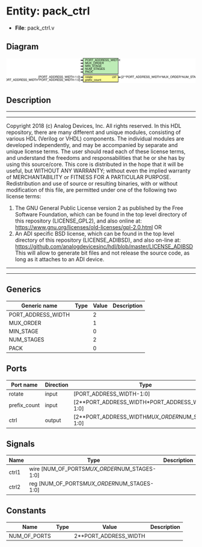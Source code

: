 # Entity: pack_ctrl

- **File**: pack_ctrl.v
## Diagram

![Diagram](pack_ctrl.svg "Diagram")
## Description

***************************************************************************
 ***************************************************************************
 Copyright 2018 (c) Analog Devices, Inc. All rights reserved.
 In this HDL repository, there are many different and unique modules, consisting
 of various HDL (Verilog or VHDL) components. The individual modules are
 developed independently, and may be accompanied by separate and unique license
 terms.
 The user should read each of these license terms, and understand the
 freedoms and responsabilities that he or she has by using this source/core.
 This core is distributed in the hope that it will be useful, but WITHOUT ANY
 WARRANTY; without even the implied warranty of MERCHANTABILITY or FITNESS FOR
 A PARTICULAR PURPOSE.
 Redistribution and use of source or resulting binaries, with or without modification
 of this file, are permitted under one of the following two license terms:
   1. The GNU General Public License version 2 as published by the
      Free Software Foundation, which can be found in the top level directory
      of this repository (LICENSE_GPL2), and also online at:
      <https://www.gnu.org/licenses/old-licenses/gpl-2.0.html>
 OR
   2. An ADI specific BSD license, which can be found in the top level directory
      of this repository (LICENSE_ADIBSD), and also on-line at:
      https://github.com/analogdevicesinc/hdl/blob/master/LICENSE_ADIBSD
      This will allow to generate bit files and not release the source code,
      as long as it attaches to an ADI device.
 ***************************************************************************
 ***************************************************************************
 
## Generics

| Generic name       | Type | Value | Description |
| ------------------ | ---- | ----- | ----------- |
| PORT_ADDRESS_WIDTH |      | 2     |             |
| MUX_ORDER          |      | 1     |             |
| MIN_STAGE          |      | 0     |             |
| NUM_STAGES         |      | 2     |             |
| PACK               |      | 0     |             |
## Ports

| Port name    | Direction | Type                                             | Description |
| ------------ | --------- | ------------------------------------------------ | ----------- |
| rotate       | input     | [PORT_ADDRESS_WIDTH-1:0]                         |             |
| prefix_count | input     | [2**PORT_ADDRESS_WIDTH*PORT_ADDRESS_WIDTH-1:0]   |             |
| ctrl         | output    | [2**PORT_ADDRESS_WIDTH*MUX_ORDER*NUM_STAGES-1:0] |             |
## Signals

| Name  | Type                                         | Description |
| ----- | -------------------------------------------- | ----------- |
| ctrl1 | wire [NUM_OF_PORTS*MUX_ORDER*NUM_STAGES-1:0] |             |
| ctrl2 | reg [NUM_OF_PORTS*MUX_ORDER*NUM_STAGES-1:0]  |             |
## Constants

| Name         | Type | Value                 | Description |
| ------------ | ---- | --------------------- | ----------- |
| NUM_OF_PORTS |      | 2**PORT_ADDRESS_WIDTH |             |
